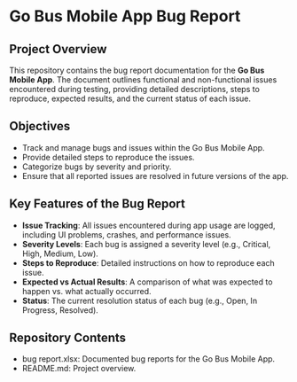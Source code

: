 # Go Bus Mobile App Bug Report

## Project Overview
This repository contains the bug report documentation for the **Go Bus Mobile App**. The document outlines functional and non-functional issues encountered during testing, providing detailed descriptions, steps to reproduce, expected results, and the current status of each issue.

## Objectives
- Track and manage bugs and issues within the Go Bus Mobile App.
- Provide detailed steps to reproduce the issues.
- Categorize bugs by severity and priority.
- Ensure that all reported issues are resolved in future versions of the app.

## Key Features of the Bug Report
- **Issue Tracking**: All issues encountered during app usage are logged, including UI problems, crashes, and performance issues.
- **Severity Levels**: Each bug is assigned a severity level (e.g., Critical, High, Medium, Low).
- **Steps to Reproduce**: Detailed instructions on how to reproduce each issue.
- **Expected vs Actual Results**: A comparison of what was expected to happen vs. what actually occurred.
- **Status**: The current resolution status of each bug (e.g., Open, In Progress, Resolved).

## Repository Contents
- bug report.xlsx: Documented bug reports for the Go Bus Mobile App.
- README.md: Project overview.



